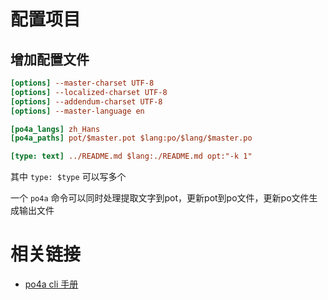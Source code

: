 # 配置项目
## 增加配置文件
```cfg po4a.cfg
[options] --master-charset UTF-8
[options] --localized-charset UTF-8
[options] --addendum-charset UTF-8
[options] --master-language en

[po4a_langs] zh_Hans
[po4a_paths] pot/$master.pot $lang:po/$lang/$master.po

[type: text] ../README.md $lang:./README.md opt:"-k 1"
```
其中 `type: $type` 可以写多个

一个 `po4a` 命令可以同时处理提取文字到pot，更新pot到po文件，更新po文件生成输出文件

# 相关链接
- [po4a cli 手册](https://man.archlinux.org/man/po4a.1p.zh_CHS)
